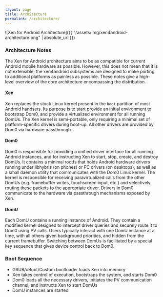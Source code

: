 ```yaml
---
layout: page
title: Architecture
permalink: /architecture/
---
```


![Xen for Android Architecture]({{ "/assets/img/xen4android-architecture.png" | absolute_url }})

### Architecture Notes
The Xen for Android architecture aims to be as compatible for current Android mobile hardware as possible.
However, this does not mean that it is not extensible; the xen4android subsystems are designed to make porting to additional platforms as painless as possible.
These notes give a high-level overview of the core architecture encompassing the distribution.

#### Xen
Xen replaces the stock Linux kernel present in the `boot` partition of most Android handsets.
Its purpose is to start provide an initial environment to bootstrap Dom0, and provide a virtualized environment for all running DomUs.
The Xen kernel is semi-portable, only requiring a minimal set of platform-specific drivers during boot-up.
All other drivers are provided by Dom0 via hardware passthrough.

#### Dom0
Dom0 is responsible for providing a unified driver interface for all running Android instances, and for instructing Xen to start, stop, create, and destroy DomUs.
It contains a minimal rootfs that holds Android hardware drivers running under libhybris (on phones) or PC drivers (on desktops), as well as a small daemon utility that communicates with the Dom0 Linux kernel.
The kernel is responsible for receiving paravirtualized calls from the other DomUs (e.g. framebuffer writes, touchscreen input, etc.) and selectively routing these packets to the appropriate driver.
Drivers in Dom0 communicate to the hardware via passthrough mechanisms exposed by Xen.

#### DomU
Each DomU contains a running instance of Android.
They contain a modified kernel designed to intercept driver queries and securely route it to Dom0 using PV calls.
Users typically interact with one DomU instance at a time, with all others given background priorities, and hidden from the current framebuffer.
Switching between DomUs is facilitated by a special key sequence that gives device control back to Dom0.

### Boot Sequence
 * GRUB/uBoot/Custom bootloader loads Xen into memory
 * Xen takes control of execution, bootstraps the system, and starts Dom0
 * Dom0 loads all the necessary drivers, initiates the PV communication channel, and instructs Xen to start DomUs
 * DomU instances are started
